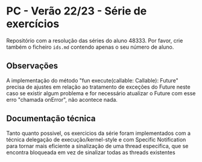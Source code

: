# PC - Verão 22/23 - Série de exercícios

Repositório com a resolução das séries do aluno 48333.
Por favor, crie também o ficheiro `ids.md` contendo apenas o seu número de aluno.

## Observações

A implementação do método "fun <T> execute(callable: Callable<T>): Future<T>" precisa de ajustes
em relação ao tratamento de exceções do Future neste caso se existir algum problema e for necessário atualizar o Future com esse erro
"chamada onError", não acontece nada.

## Documentação técnica

Tanto quanto possivel, os exercicios da série foram implementados com a técnica
delegação de execução/kernel-style e com Specific Notification para
tornar mais eficiente a sinalização de uma thread especifica, que se encontra bloqueada em vez de
sinalizar todas as threads existentes
